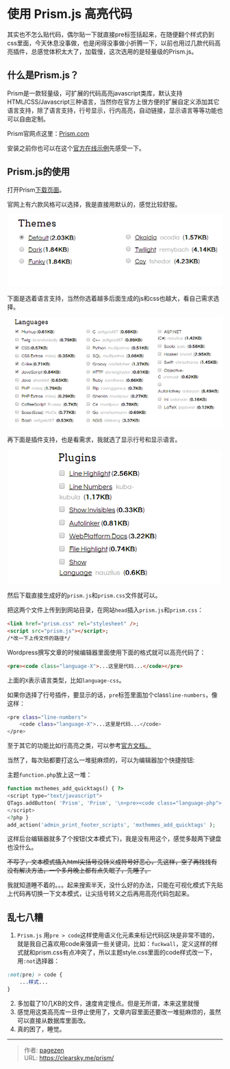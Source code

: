 # 使用 Prism.js 高亮代码


其实也不怎么贴代码，偶尔贴一下就直接pre标签括起来，在随便翻个样式扔到css里面，今天休息没事做，也是闲得没事做小折腾一下，以前也用过几款代码高亮插件，总感觉体积太大了，加载慢，这次选用的是轻量级的Prism.js。

## 什么是Prism.js？

Prism是一款轻量级，可扩展的代码高亮javascript类库，默认支持HTML/CSS/Javascript三种语言，当然你在官方上很方便的扩展自定义添加其它语言支持，除了语言支持，行号显示，行内高亮，自动链接，显示语言等等功能也可以自由定制。

Prism官网点这里：[Prism.com](http://prismjs.com/)

安装之前你也可以在这个[官方在线示例](http://prismjs.com/test.html)先感受一下。

## Prism.js的使用

打开Prism[下载页面](http://prismjs.com/download.html)。

官网上有六款风格可以选择，我是直接用默认的，感觉比较舒服。

![Prism.js主题](prism-theme.png "Prism.js主题")

下面是选着语言支持，当然你选着越多后面生成的js和css也越大，看自己需求选择。

![Prism.js语言支持](prism-languages.png "Prism.js语言支持")

再下面是插件支持，也是看需求，我就选了显示行号和显示语言。

![Prism.js插件](prism-plugins.png "Prism.js插件")

然后下载直接生成好的`prism.js`和`prism.css`文件就可以。

把这两个文件上传到到网站目录，在网站`head`插入`prism.js`和`prism.css`：

```html
<link href="prism.css" rel="stylesheet" />;
<script src="prism.js"></script>;
/*改一下上传文件的路径*/
```

Wordpress撰写文章的时候编辑器里面使用下面的格式就可以高亮代码了：

```html
<pre><code class="language-X">...这里是代码...</code></pre>
```
上面的`X`表示语言类型，比如`language-css`。

如果你选择了行号插件，要显示的话，`pre`标签里面加个class`line-numbers`，像这样：

```bash
<pre class="line-numbers">
    <code class="language-X">...这里是代码...</code>
</pre>
```
至于其它的功能比如行高亮之类，可以参考[官方文档。](http://prismjs.com/examples.html)

当然了，每次贴都要打这么一堆挺麻烦的，可以为编辑器加个快捷按钮:

主题`function.php`放上这一堆：

```php
function mxthemes_add_quicktags() { ?>
<script type="text/javascript">
QTags.addButton( 'Prism', 'Prism', '\n<pre><code class="language-php">', '</code></pre>\n' ); //快捷输入[Prism]标签
</script>
<?php }
add_action('admin_print_footer_scripts', 'mxthemes_add_quicktags' );
```

这样后台编辑器就多了个按钮(文本模式下)，我是没有用这个，感觉多敲两下键盘也没什么。

~~不写了，文本模式插入html尖括号没转义成符号好恶心，先这样，空了再找找有没有解决方法，一个多月晚上都有点失眠了，先睡了。~~

我就知道睡不着的。。。起来搜索半天，没什么好的办法，只能在可视化模式下先贴上代码再切换一下文本模式，让尖括号转义之后再用高亮代码包起来。

## 乱七八糟

1. `Prism.js` 用`pre > code`这样使用语义化元素来标记代码区块是非常不错的，就是我自己喜欢用code来强调一些关键词，比如：`fuckwall`，定义这样的样式就和prism.css有点冲突了，所以主题style.css里面的code样式改一下，用`:not`选择器：
```css
:not(pre) > code {
    ...样式...
}
```
2. 多加载了10几KB的文件，速度肯定慢点。但是无所谓，本来这里就慢
3. 感觉用这类高亮库一旦停止使用了，文章内容里面还要改一堆挺麻烦的，虽然可以直接从数据库里面改。
4. 真的困了，睡觉。


---

> 作者: [pagezen](http://clearsky.me/)  
> URL: https://clearsky.me/prism/  

